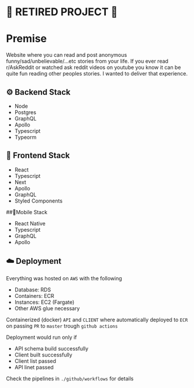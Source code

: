 # 🚧 RETIRED PROJECT 🚧

# Premise
Website where you can read and post anonymous funny/sad/unbelievable/...etc
stories from your life. If you ever read r/AskReddit or watched ask reddit videos
on youtube you know it can be quite fun reading other peoples stories. I wanted to deliver that experience.

## ⚙️ Backend Stack
- Node
- Postgres
- GraphQL
- Apollo
- Typescript
- Typeorm

## 🎨 Frontend Stack
- React
- Typescript
- Next
- Apollo
- GraphQL
- Styled Components

##📱Mobile Stack
- React Native
- Typescript
- GraphQL
- Apollo

## ☁️ Deployment
Everything was hosted on `AWS` with the following
- Database: RDS
- Containers: ECR
- Instances: EC2 (Fargate)
- Other AWS glue necessary

Containerized (docker) `API` and `CLIENT` where automatically deployed to `ECR` on passing `PR` to `master` trough `github actions`

Deployment would run only if 
- API schema build successfully
- Client built successfully
- Client list passed
- API linet passed
  
Check the pipelines in `./github/workflows` for details
